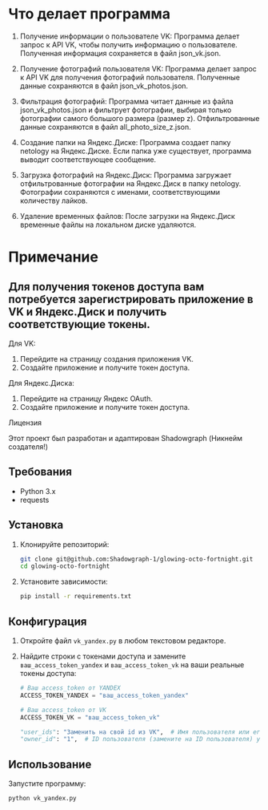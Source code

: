 # Что делает программа

1. Получение информации о пользователе VK: Программа делает запрос к API VK, чтобы получить информацию о пользователе. Полученная информация сохраняется в файл json_vk.json.

2. Получение фотографий пользователя VK: Программа делает запрос к API VK для получения фотографий пользователя. Полученные данные сохраняются в файл json_vk_photos.json.

3. Фильтрация фотографий: Программа читает данные из файла json_vk_photos.json и фильтрует фотографии, выбирая только фотографии самого большого размера (размер z). Отфильтрованные данные сохраняются в файл all_photo_size_z.json.

4. Создание папки на Яндекс.Диске: Программа создает папку netology на Яндекс.Диске. Если папка уже существует, программа выводит соответствующее сообщение.

5. Загрузка фотографий на Яндекс.Диск: Программа загружает отфильтрованные фотографии на Яндекс.Диск в папку netology. Фотографии сохраняются с именами, соответствующими количеству лайков.

6. Удаление временных файлов: После загрузки на Яндекс.Диск временные файлы на локальном диске удаляются.

# Примечание

## Для получения токенов доступа вам потребуется зарегистрировать приложение в VK и Яндекс.Диск и получить соответствующие токены.

Для VK:

1. Перейдите на страницу создания приложения VK.
2. Создайте приложение и получите токен доступа.

Для Яндекс.Диска:

1. Перейдите на страницу Яндекс OAuth.
2. Создайте приложение и получите токен доступа.

Лицензия

Этот проект был разработан и адаптирован Shadowgraph (Никнейм создателя!)

## Требования

- Python 3.x
- requests

## Установка

1. Клонируйте репозиторий:

    ```sh
    git clone git@github.com:Shadowgraph-1/glowing-octo-fortnight.git
    cd glowing-octo-fortnight
    ```

2. Установите зависимости:

    ```sh
    pip install -r requirements.txt
    ```

## Конфигурация

1. Откройте файл `vk_yandex.py` в любом текстовом редакторе.
2. Найдите строки с токенами доступа и замените `ваш_access_token_yandex` и `ваш_access_token_vk` на ваши реальные токены доступа:

    ```python
    # Ваш access_token от YANDEX
    ACCESS_TOKEN_YANDEX = "ваш_access_token_yandex"

    # Ваш access_token от VK
    ACCESS_TOKEN_VK = "ваш_access_token_vk"

    "user_ids": "Заменить на свой id из VK",  # Имя пользователя или его ID
    "owner_id": "1",  # ID пользователя (замените на ID пользователя) у которого будут сохраняться фотографии
    ```

## Использование

Запустите программу:

```sh
python vk_yandex.py

